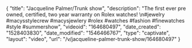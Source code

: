 {
    "title": "Jacqueline Palmer\/Trunk show",
    "description": "The first ever pre owned, certified, two year warranty on Rolex watches! \n#jewelry #macysstylecrew #macysjewlery #rolex #watches #fashion #finewatches #style #summershow",
    "videoid": "164680497",
    "date_created": "1528403830",
    "date_modified": "1546466767",
    "type": "captivate",
    "layout": "video",
    "url": "\/v\/jacqueline-palmer-trunk-show\/164680497"
}
